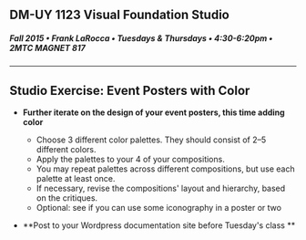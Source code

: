 ## DM-UY 1123 Visual Foundation Studio
##### Fall 2015 • Frank LaRocca • Tuesdays & Thursdays • 4:30-6:20pm • 2MTC MAGNET 817 

---

## Studio Exercise: Event Posters with Color

* **Further iterate on the design of your event posters, this time adding color**
    * Choose 3 different color palettes. They should consist of 2–5 different colors.
    * Apply the palettes to your 4 of your compositions.
    * You may repeat palettes across different compositions, but use each palette at least once.
    * If necessary, revise the compositions' layout and hierarchy, based on the critiques.
    * Optional: see if you can use some iconography in a poster or two




* **Post to your Wordpress documentation site before Tuesday's class **



